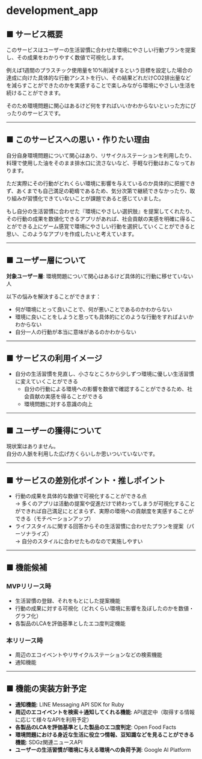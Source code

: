 # development_app

## ■ サービス概要
このサービスはユーザーの生活習慣に合わせた環境にやさしい行動プランを提案し、その成果をわかりやすく数値で可視化します。

例えば1週間のプラスチック使用量を10%削減するという目標を設定した場合の達成に向けた具体的な行動アシストを行い、その結果どれだけCO2排出量などを減らすことができたのかを実感することで楽しみながら環境にやさしい生活を続けることができます。

そのため環境問題に関心はあるけど何をすればいいかわからないといった方にぴったりのサービスです。

---

## ■ このサービスへの思い・作りたい理由
自分自身環境問題について関心はあり、リサイクルステーションを利用したり、料理で使用した油をそのまま排水口に流さないなど、手軽な行動はおこなっております。

ただ実際にその行動がどれくらい環境に影響を与えているのか具体的に把握できず、あくまでも自己満足の範疇であるため、気分次第で継続できなかったり、取り組みが習慣化できていないことが課題であると感じていました。

もし自分の生活習慣に合わせた『環境にやさしい選択肢』を提案してくれたり、その行動の成果を数値化できるアプリがあれば、社会貢献の実感を明確に得ることができる上にゲーム感覚で環境にやさしい行動を選択していくことができると思い、このようなアプリを作成したいと考えています。

---

## ■ ユーザー層について
**対象ユーザー層**: 環境問題について関心はあるけど具体的に行動に移せていない人

以下の悩みを解決することができます：
- 何が環境にとって良いことで、何が悪いことであるのかわからない
- 環境に良いことをしようと思っても具体的にどのような行動をすればよいかわからない
- 自分一人の行動が本当に意味があるのかわからない

---

## ■ サービスの利用イメージ
- 自分の生活習慣を見直し、小さなところから少しずつ環境に優しい生活習慣に変えていくことができる
  - 自分の行動による環境への影響を数値で確認することができるため、社会貢献の実感を得ることができる
  - 環境問題に対する意識の向上

---

## ■ ユーザーの獲得について
現状案はありません。  
自分の人脈を利用した広げ方くらいしか思いついていないです。

---

## ■ サービスの差別化ポイント・推しポイント
- 行動の成果を具体的な数値で可視化することができる点  
  → 多くのアプリは活動の提案や促進だけで終わってしまうが可視化することができれば自己満足にとどまらず、実際の環境への貢献度を実感することができる（モチベーションアップ）
- ライフスタイルに関する回答からその生活習慣に合わせたプランを提案（パーソナライズ）  
  → 自分のスタイルに合わせたものなので実施しやすい

---

## ■ 機能候補
### MVPリリース時
- 生活習慣の登録、それをもとにした提案機能
- 行動の成果に対する可視化（どれくらい環境に影響を及ぼしたのかを数値・グラフ化）
- 各製品のLCAを評価基準としたエコ度判定機能

### 本リリース時
- 周辺のエコイベントやリサイクルステーションなどの検索機能
- 通知機能

---

## ■ 機能の実装方針予定
- **通知機能**: LINE Messaging API SDK for Ruby  
- **周辺のエコイベントを検索＋通知してくれる機能**: API選定中（取得する情報に応じて様々なAPIを利用予定）  
- **各製品のLCAを評価基準とした製品のエコ度判定**: Open Food Facts  
- **環境問題における身近な生活に役立つ情報、豆知識などを見ることができる機能**: SDGz関連ニュースAPI  
- **ユーザーの生活習慣が環境に与える環境への負荷予測**: Google AI Platform  